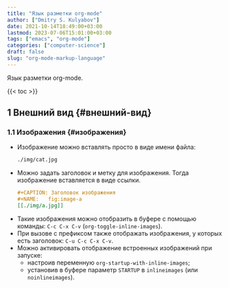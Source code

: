```yaml
---
title: "Язык разметки org-mode"
author: ["Dmitry S. Kulyabov"]
date: 2021-10-14T18:49:00+03:00
lastmod: 2023-07-06T15:01:00+03:00
tags: ["emacs", "org-mode"]
categories: ["computer-science"]
draft: false
slug: "org-mode-markup-language"
---
```


Язык разметки org-mode.

<!--more-->

{{< toc >}}


## <span class="section-num">1</span> Внешний вид {#внешний-вид}


### <span class="section-num">1.1</span> Изображения {#изображения}

-   Изображение можно вставлять просто в виде имени файла:
    ```org
    ./img/cat.jpg
    ```
-   Можно задать заголовок и метку для изображения. Тогда изображение вставляется в виде ссылки.
    ```org
    #+CAPTION: Заголовок изображения
    #+NAME:   fig:image-a
    [[./img/a.jpg]]
    ```
-   Такие изображения можно отобразить в буфере с помощью команды: `C-c C-x C-v` (`org-toggle-inline-images`).
-   При вызове с префиксом также отображать изображения, у которых есть заголовок: `C-u C-c C-x C-v`.
-   Можно активировать отображение встроенных изображений при запуске:
    -   настроив переменную `org-startup-with-inline-images`;
    -   установив в буфере параметр `STARTUP` в `inlineimages` (или `noinlineimages`).
